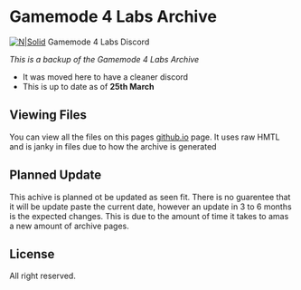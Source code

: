 # Gamemode 4 Labs Archive

[![N|Solid](https://i.imgur.com/mLCnP6u.jpg)](
https://discord.gg/FPycDdW)  Gamemode 4 Labs Discord


_This is a backup of the Gamemode 4 Labs Archive_

  - It was moved here to have a cleaner discord
  - This is up to date as of **25th March**

Viewing Files
---
You can view all the files on this pages [github.io](/gm4-labs-backup) page.
It uses raw HMTL and is janky in files due to how the archive is generated

Planned Update
---
This achive is planned ot be updated as seen fit. There is no guarentee that it will be update paste the current date, however an update in 3 to 6 months is the expected changes. This is due to the amount of time it takes to amas a new amount of archive pages.

License
---
All right reserved.
